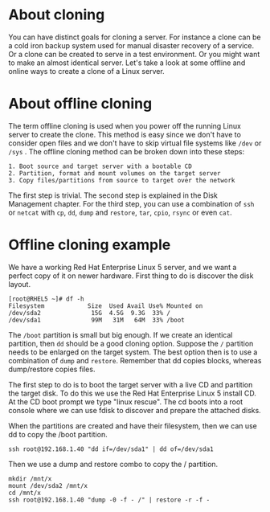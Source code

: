 # About cloning

You can have distinct goals for cloning a server. For instance a clone
can be a cold iron backup system used for manual disaster recovery of a
service. Or a clone can be created to serve in a test environment. Or
you might want to make an almost identical server. Let\'s take a look at
some offline and online ways to create a clone of a Linux server.

# About offline cloning

The term offline cloning is used when you power off the running Linux
server to create the clone. This method is easy since we don\'t have to
consider open files and we don\'t have to skip virtual file systems like
`/dev` or `/sys` . The offline cloning method can be broken down into
these steps:

    1. Boot source and target server with a bootable CD
    2. Partition, format and mount volumes on the target server
    3. Copy files/partitions from source to target over the network
        

The first step is trivial. The second step is explained in the Disk
Management chapter. For the third step, you can use a combination of
`ssh` or `netcat` with `cp`, `dd`, `dump` and `restore`, `tar`, `cpio`,
`rsync` or even `cat`.

# Offline cloning example

We have a working Red Hat Enterprise Linux 5 server, and we want a
perfect copy of it on newer hardware. First thing to do is discover the
disk layout.

    [root@RHEL5 ~]# df -h 
    Filesystem            Size  Used Avail Use% Mounted on
    /dev/sda2              15G  4.5G  9.3G  33% /
    /dev/sda1              99M   31M   64M  33% /boot

The `/boot` partition is small but big enough. If we create an identical
partition, then `dd` should be a good cloning option. Suppose the `/`
partition needs to be enlarged on the target system. The best option
then is to use a combination of `dump` and `restore`. Remember that dd
copies blocks, whereas dump/restore copies files.

The first step to do is to boot the target server with a live CD and
partition the target disk. To do this we use the Red Hat Enterprise
Linux 5 install CD. At the CD boot prompt we type \"linux rescue\". The
cd boots into a root console where we can use fdisk to discover and
prepare the attached disks.

When the partitions are created and have their filesystem, then we can
use dd to copy the /boot partition.

    ssh root@192.168.1.40 "dd if=/dev/sda1" | dd of=/dev/sda1

Then we use a dump and restore combo to copy the / partition.

    mkdir /mnt/x
    mount /dev/sda2 /mnt/x
    cd /mnt/x
    ssh root@192.168.1.40 "dump -0 -f - /" | restore -r -f -
